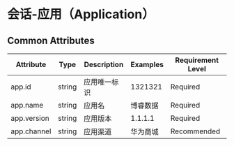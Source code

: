 
# 会话-应用（Application）

## Common Attributes

| Attribute | Type | Description | Examples | Requirement Level |
| -- | -- | -- | -- | -- |
| app.id |	string | 应用唯一标识 | 1321321 | Required |
| app.name | string | 应用名 | 博睿数据 | Required |
| app.version |	string | 应用版本 | 1.1.1.1 | Required |
| app.channel | string | 应用渠道 | 华为商城 | Recommended |
